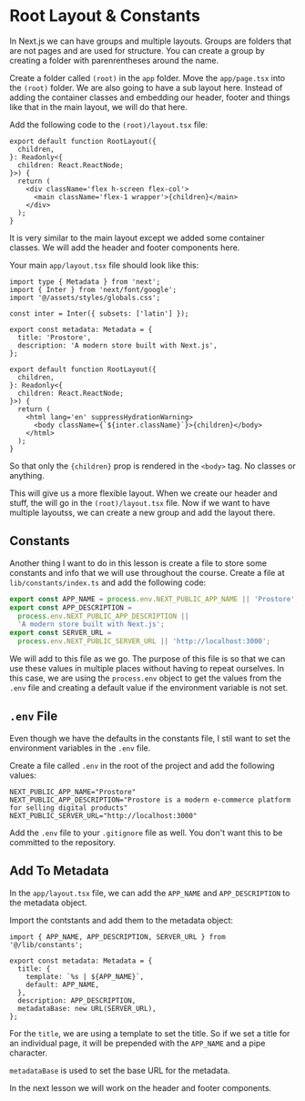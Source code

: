 # Root Layout & Constants

In Next.js we can have groups and multiple layouts. Groups are folders that are not pages and are used for structure. You can create a group by creating a folder with parenrentheses around the name.

Create a folder called `(root)` in the `app` folder. Move the `app/page.tsx` into the `(root)` folder. We are also going to have a sub layout here. Instead of adding the container classes and embedding our header, footer and things like that in the main layout, we will do that here.

Add the following code to the `(root)/layout.tsx` file:

```tsx
export default function RootLayout({
  children,
}: Readonly<{
  children: React.ReactNode;
}>) {
  return (
    <div className='flex h-screen flex-col'>
      <main className='flex-1 wrapper'>{children}</main>
    </div>
  );
}
```

It is very similar to the main layout except we added some container classes. We will add the header and footer components here.

Your main `app/layout.tsx` file should look like this:

```tsx
import type { Metadata } from 'next';
import { Inter } from 'next/font/google';
import '@/assets/styles/globals.css';

const inter = Inter({ subsets: ['latin'] });

export const metadata: Metadata = {
  title: 'Prostore',
  description: 'A modern store built with Next.js',
};

export default function RootLayout({
  children,
}: Readonly<{
  children: React.ReactNode;
}>) {
  return (
    <html lang='en' suppressHydrationWarning>
      <body className={`${inter.className}`}>{children}</body>
    </html>
  );
}
```

So that only the `{children}` prop is rendered in the `<body>` tag. No classes or anything.

This will give us a more flexible layout. When we create our header and stuff, the will go in the `(root)/layout.tsx` file. Now if we want to have multiple layoutss, we can create a new group and add the layout there.

## Constants

Another thing I want to do in this lesson is create a file to store some constants and info that we will use throughout the course. Create a file at `lib/constants/index.ts` and add the following code:

```ts
export const APP_NAME = process.env.NEXT_PUBLIC_APP_NAME || 'Prostore';
export const APP_DESCRIPTION =
  process.env.NEXT_PUBLIC_APP_DESCRIPTION ||
  'A modern store built with Next.js';
export const SERVER_URL =
  process.env.NEXT_PUBLIC_SERVER_URL || 'http://localhost:3000';
```

We will add to this file as we go. The purpose of this file is so that we can use these values in multiple places without having to repeat ourselves. In this case, we are using the `process.env` object to get the values from the `.env` file and creating a default value if the environment variable is not set.

## `.env` File

Even though we have the defaults in the constants file, I stil want to set the environment variables in the `.env` file.

Create a file called `.env` in the root of the project and add the following values:

```env
NEXT_PUBLIC_APP_NAME="Prostore"
NEXT_PUBLIC_APP_DESCRIPTION="Prostore is a modern e-commerce platform for selling digital products"
NEXT_PUBLIC_SERVER_URL="http://localhost:3000"
```

Add the `.env` file to your `.gitignore` file as well. You don't want this to be committed to the repository.

## Add To Metadata

In the `app/layout.tsx` file, we can add the `APP_NAME` and `APP_DESCRIPTION` to the metadata object.

Import the contstants and add them to the metadata object:

```tsx
import { APP_NAME, APP_DESCRIPTION, SERVER_URL } from '@/lib/constants';
```

```tsx
export const metadata: Metadata = {
  title: {
    template: `%s | ${APP_NAME}`,
    default: APP_NAME,
  },
  description: APP_DESCRIPTION,
  metadataBase: new URL(SERVER_URL),
};
```

For the `title`, we are using a template to set the title. So if we set a title for an individual page, it will be prepended with the `APP_NAME` and a pipe character.

`metadataBase` is used to set the base URL for the metadata.

In the next lesson we will work on the header and footer components.

